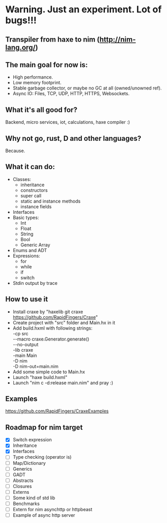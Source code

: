 # Warning. Just an experiment. Lot of bugs!!!

## Transpiler from haxe to nim (http://nim-lang.org/)

## The main goal for now is:
* High performance.
* Low memory footprint.
* Stable garbage collector, or maybe no GC at all (owned/unowned ref).
* Async IO: Files, TCP, UDP, HTTP, HTTPS, Websockets.

## What it's all good for?

Backend, micro services, iot, calculations, haxe compiler :)

## Why not go, rust, D and other languages?

Because.

## What it can do:

* Classes: 
    - inheritance
    - constructors
    - super call
    - static and instance methods
    - instance fields
* Interfaces
* Basic types: 
    - Int
    - Float
    - String
    - Bool
    - Generic Array<T>
* Enums and ADT
* Expressions: 
    - for
    - while
    - if
    - switch
* Stdin output by trace

## How to use it

* Install craxe by "haxelib git craxe https://github.com/RapidFingers/Craxe"
* Create project with "src" folder and Main.hx in it
* Add build.hxml with following strings:\
-cp src\
--macro craxe.Generator.generate()\
--no-output\
-lib craxe\
-main Main\
-D nim\
-D nim-out=main.nim
* Add some simple code to Main.hx
* Launch "haxe build.hxml"
* Launch "nim c -d:release main.nim" and pray :)

## Examples

https://github.com/RapidFingers/CraxeExamples

## Roadmap for nim target

- [x] Switch expression
- [x] Inheritance
- [x] Interfaces
- [ ] Type checking (operator is)
- [ ] Map/Dictionary
- [ ] Generics
- [ ] GADT
- [ ] Abstracts
- [ ] Closures
- [ ] Externs
- [ ] Some kind of std lib
- [ ] Benchmarks
- [ ] Extern for nim asynchttp or httpbeast
- [ ] Example of async http server
